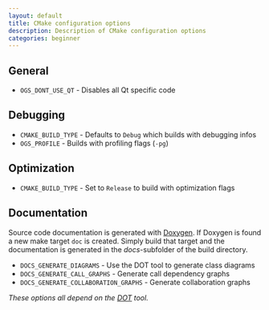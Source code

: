 ```yaml
---
layout: default
title: CMake configuration options
description: Description of CMake configuration options
categories: beginner
---
```


## General ##

- `OGS_DONT_USE_QT` - Disables all Qt specific code

## Debugging ##

- `CMAKE_BUILD_TYPE` - Defaults to `Debug` which builds with debugging infos
- `OGS_PROFILE` - Builds with profiling flags (`-pg`)

## Optimization ##

- `CMAKE_BUILD_TYPE` - Set to `Release` to build with optimization flags

## Documentation ##

Source code documentation is generated with [Doxygen](http://www.stack.nl/~dimitri/doxygen). If Doxygen is found a new make target `doc` is created. Simply build that target and the documentation is generated in the *docs*-subfolder of the build directory.

- `DOCS_GENERATE_DIAGRAMS` - Use the DOT tool to generate class diagrams
- `DOCS_GENERATE_CALL_GRAPHS` - Generate call dependency graphs
- `DOCS_GENERATE_COLLABORATION_GRAPHS` - Generate collaboration graphs

*These options all depend on the [DOT](http://www.graphviz.org/) tool.*